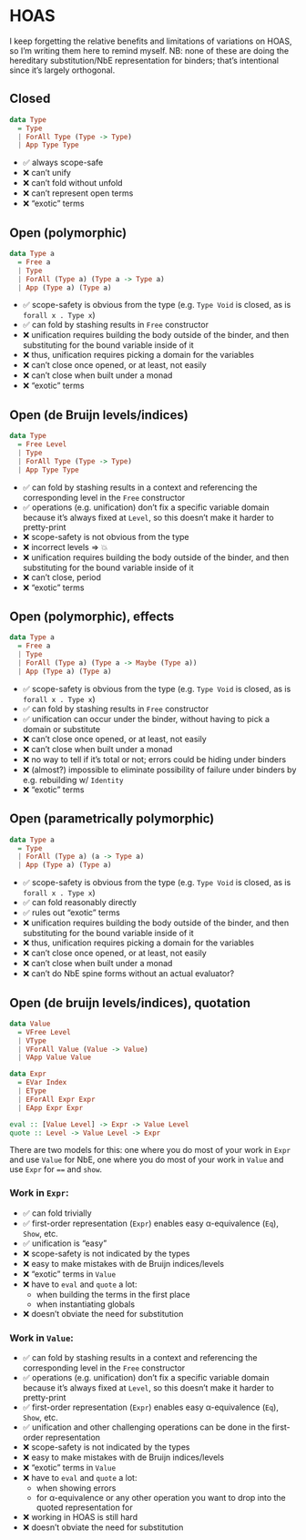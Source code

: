 # HOAS

I keep forgetting the relative benefits and limitations of variations on HOAS, so I’m writing them here to remind myself. NB: none of these are doing the hereditary substitution/NbE representation for binders; that’s intentional since it’s largely orthogonal.


## Closed

```haskell
data Type
  = Type
  | ForAll Type (Type -> Type)
  | App Type Type
```

- ✅ always scope-safe
- ❌ can’t unify
- ❌ can’t fold without unfold
- ❌ can’t represent open terms
- ❌ “exotic” terms


## Open (polymorphic)

```haskell
data Type a
  = Free a
  | Type
  | ForAll (Type a) (Type a -> Type a)
  | App (Type a) (Type a)
```

- ✅ scope-safety is obvious from the type (e.g. `Type Void` is closed, as is `forall x . Type x`)
- ✅ can fold by stashing results in `Free` constructor
- ❌ unification requires building the body outside of the binder, and then substituting for the bound variable inside of it
- ❌ thus, unification requires picking a domain for the variables
- ❌ can’t close once opened, or at least, not easily
- ❌ can’t close when built under a monad
- ❌ “exotic” terms


## Open (de Bruijn levels/indices)

```haskell
data Type
  = Free Level
  | Type
  | ForAll Type (Type -> Type)
  | App Type Type
```

- ✅ can fold by stashing results in a context and referencing the corresponding level in the `Free` constructor
- ✅ operations (e.g. unification) don’t fix a specific variable domain because it’s always fixed at `Level`, so this doesn’t make it harder to pretty-print
- ❌ scope-safety is not obvious from the type
- ❌ incorrect levels ⇒ 💥
- ❌ unification requires building the body outside of the binder, and then substituting for the bound variable inside of it
- ❌ can’t close, period
- ❌ “exotic” terms


## Open (polymorphic), effects

```haskell
data Type a
  = Free a
  | Type
  | ForAll (Type a) (Type a -> Maybe (Type a))
  | App (Type a) (Type a)
```

- ✅ scope-safety is obvious from the type (e.g. `Type Void` is closed, as is `forall x . Type x`)
- ✅ can fold by stashing results in `Free` constructor
- ✅ unification can occur under the binder, without having to pick a domain or substitute
- ❌ can’t close once opened, or at least, not easily
- ❌ can’t close when built under a monad
- ❌ no way to tell if it’s total or not; errors could be hiding under binders
- ❌ (almost?) impossible to eliminate possibility of failure under binders by e.g. rebuilding w/ `Identity`
- ❌ “exotic” terms


## Open (parametrically polymorphic)

```haskell
data Type a
  = Type
  | ForAll (Type a) (a -> Type a)
  | App (Type a) (Type a)
```

- ✅ scope-safety is obvious from the type (e.g. `Type Void` is closed, as is `forall x . Type x`)
- ✅ can fold reasonably directly
- ✅ rules out “exotic” terms
- ❌ unification requires building the body outside of the binder, and then substituting for the bound variable inside of it
- ❌ thus, unification requires picking a domain for the variables
- ❌ can’t close once opened, or at least, not easily
- ❌ can’t close when built under a monad
- ❌ can’t do NbE spine forms without an actual evaluator?


## Open (de bruijn levels/indices), quotation

```haskell
data Value
  = VFree Level
  | VType
  | VForAll Value (Value -> Value)
  | VApp Value Value

data Expr
  = EVar Index
  | EType
  | EForAll Expr Expr
  | EApp Expr Expr

eval :: [Value Level] -> Expr -> Value Level
quote :: Level -> Value Level -> Expr
```

There are two models for this: one where you do most of your work in `Expr` and use `Value` for NbE, one where you do most of your work in `Value` and use `Expr` for `==` and `show`.

### Work in `Expr`:

- ✅ can fold trivially
- ✅ first-order representation (`Expr`) enables easy α-equivalence (`Eq`), `Show`, etc.
- ✅ unification is “easy”
- ❌ scope-safety is not indicated by the types
- ❌ easy to make mistakes with de Bruijn indices/levels
- ❌ “exotic” terms in `Value`
- ❌ have to `eval` and `quote` a lot:
  - when building the terms in the first place
  - when instantiating globals
- ❌ doesn’t obviate the need for substitution

### Work in `Value`:

- ✅ can fold by stashing results in a context and referencing the corresponding level in the `Free` constructor
- ✅ operations (e.g. unification) don’t fix a specific variable domain because it’s always fixed at `Level`, so this doesn’t make it harder to pretty-print
- ✅ first-order representation (`Expr`) enables easy α-equivalence (`Eq`), `Show`, etc.
- ✅ unification and other challenging operations can be done in the first-order representation
- ❌ scope-safety is not indicated by the types
- ❌ easy to make mistakes with de Bruijn indices/levels
- ❌ “exotic” terms in `Value`
- ❌ have to `eval` and `quote` a lot:
  - when showing errors
  - for α-equivalence or any other operation you want to drop into the quoted representation for
- ❌ working in HOAS is still hard
- ❌ doesn’t obviate the need for substitution
